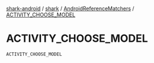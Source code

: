 [shark-android](../../index.md) / [shark](../index.md) / [AndroidReferenceMatchers](index.md) / [ACTIVITY_CHOOSE_MODEL](./-a-c-t-i-v-i-t-y_-c-h-o-o-s-e_-m-o-d-e-l.md)

# ACTIVITY_CHOOSE_MODEL

`ACTIVITY_CHOOSE_MODEL`